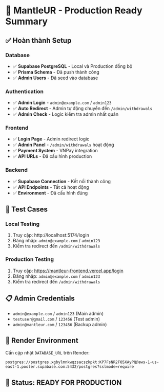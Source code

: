 # 🚀 MantleUR - Production Ready Summary

## ✅ **Hoàn thành Setup**

### **Database**
- ✅ **Supabase PostgreSQL** - Local và Production đồng bộ
- ✅ **Prisma Schema** - Đã push thành công
- ✅ **Admin Users** - Đã seed vào database

### **Authentication**
- ✅ **Admin Login** - `admin@example.com` / `admin123`
- ✅ **Auto Redirect** - Admin tự động chuyển đến `/admin/withdrawals`
- ✅ **Admin Check** - Logic kiểm tra admin nhất quán

### **Frontend**
- ✅ **Login Page** - Admin redirect logic
- ✅ **Admin Panel** - `/admin/withdrawals` hoạt động
- ✅ **Payment System** - VNPay integration
- ✅ **API URLs** - Đã cấu hình production

### **Backend**
- ✅ **Supabase Connection** - Kết nối thành công
- ✅ **API Endpoints** - Tất cả hoạt động
- ✅ **Environment** - Đã cấu hình đúng

## 🎯 **Test Cases**

### **Local Testing**
1. Truy cập: http://localhost:5174/login
2. Đăng nhập: `admin@example.com` / `admin123`
3. Kiểm tra redirect đến `/admin/withdrawals`

### **Production Testing**
1. Truy cập: https://mantleur-frontend.vercel.app/login
2. Đăng nhập: `admin@example.com` / `admin123`
3. Kiểm tra redirect đến `/admin/withdrawals`

## 📋 **Admin Credentials**
- `admin@example.com` / `admin123` (Main admin)
- `testuser@gmail.com` / `123456` (Test admin)
- `admin@mantleur.com` / `123456` (Backup admin)

## 🔧 **Render Environment**
Cần cập nhật `DATABASE_URL` trên Render:
```
postgres://postgres.xgbylmnkwqzsacszkpkt:KP7FsNR2FO5XAyPQ@aws-1-us-east-1.pooler.supabase.com:5432/postgres?sslmode=require
```

## 🎉 **Status: READY FOR PRODUCTION**
